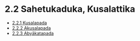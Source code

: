 # 2.2 Sahetukaduka, Kusalattika

* [2.2.1 Kusalapada](2.2/2.2.1.md)
* [2.2.2 Akusalapada](2.2/2.2.2.md)
* [2.2.3 Abyākatapada](2.2/2.2.3.md)

